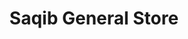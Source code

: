 ---
title: "Saqib General Store"
url: /karachi/saqib-general-store-laloo-khait-block-10-liaquatabad-town-karachi-karachi-city-sindh-pakistan/
shop: general
---